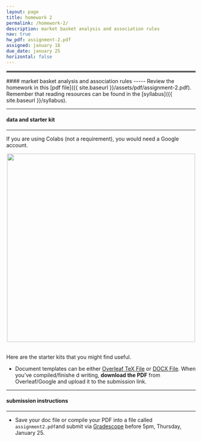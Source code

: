 ```yaml
---
layout: page
title: homework 2
permalink: /homework-2/
description: market basket analysis and association rules
nav: true
hw_pdf: assignment-2.pdf
assigned: january 18
due_date: january 25
horizontal: false
---
```


<hr style="border:2px solid gray">
#### market basket analysis and association rules
-----
Review the homework in this [pdf file]({{ site.baseurl }}/assets/pdf/assignment-2.pdf). Remember that reading resources can be found in the [syllabus]({{ site.baseurl }}/syllabus).

-----
#### data and starter kit
-----

If you are using Colabs (not a requirement), you would need a Google account.

<center>
<img 
  src="https://i0.wp.com/bostonrealestatetimes.com/wp-content/uploads/2019/01/Maynard-Crossing-Market-Basket-e1548163207345.jpg"
  width="500" height="auto">
</center>
<br>

Here are the starter kits that you might find useful.

* Document templates can be either [Overleaf TeX File](https://www.overleaf.com/read/gbwryydmdjhv) or [DOCX File](https://docs.google.com/document/d/1Q8fpJo-gF_L0_TwUdw5E7x7faOAStK4n). When you've compiled/finishe
d writing, **download the PDF** from Overleaf/Google and upload it to the submission link. 

-----
#### submission instructions
-----

* Save your doc file or compile your PDF into a file called `assignment2.pdf`and submit via  [Gradescope](https://www.gradescope.com) before 5pm, Thursday, January 25.


<!--
<br><br><br>
<hr style="border:2px solid gray">
#### project checkpoint
-----

Each week, there will be a checkpoint for your project so that you are on track to turn in the project at the end of the semester. This week

* start thinking about what types of topics you're interested in researching. Write a three of them down and explain what interests you about them.
-->
